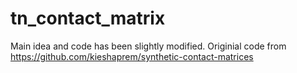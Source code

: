 # tn_contact_matrix

Main idea and code has been slightly modified. Originial code from https://github.com/kieshaprem/synthetic-contact-matrices

